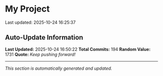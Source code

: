 # My Project


Last updated: 2025-10-24 16:25:37









































































































































































































































































































































































































































































































































































































## Auto-Update Information

**Last Updated:** 2025-10-24 16:50:22
**Total Commits:** 194
**Random Value:** 1731
**Quote:** _Keep pushing forward!_

---
_This section is automatically generated and updated._